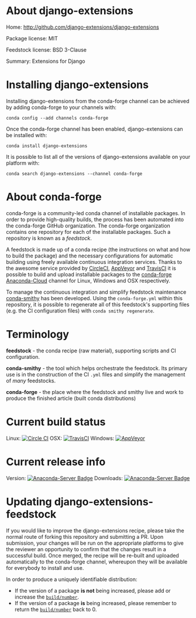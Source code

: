 About django-extensions
=======================

Home: http://github.com/django-extensions/django-extensions

Package license: MIT

Feedstock license: BSD 3-Clause

Summary: Extensions for Django



Installing django-extensions
============================

Installing django-extensions from the conda-forge channel can be achieved by adding conda-forge to your channels with:

```
conda config --add channels conda-forge
```

Once the conda-forge channel has been enabled, django-extensions can be installed with:

```
conda install django-extensions
```

It is possible to list all of the versions of django-extensions available on your platform with:

```
conda search django-extensions --channel conda-forge
```


About conda-forge
=================

conda-forge is a community-led conda channel of installable packages.
In order to provide high-quality builds, the process has been automated into the
conda-forge GitHub organization. The conda-forge organization contains one repository 
for each of the installable packages. Such a repository is known as a *feedstock*.

A feedstock is made up of a conda recipe (the instructions on what and how to build
the package) and the necessary configurations for automatic building using freely
available continuous integration services. Thanks to the awesome service provided by
[CircleCI](https://circleci.com/), [AppVeyor](http://www.appveyor.com/)
and [TravisCI](https://travis-ci.org/) it is possible to build and upload installable
packages to the [conda-forge](https://anaconda.org/conda-forge)
[Anaconda-Cloud](http://docs.anaconda.org/) channel for Linux, Windows and OSX respectively.

To manage the continuous integration and simplify feedstock maintenance
[conda-smithy](http://github.com/conda-forge/conda-smithy) has been developed.
Using the ``conda-forge.yml`` within this repository, it is possible to regenerate all of
this feedstock's supporting files (e.g. the CI configuration files) with ``conda smithy regenerate``.


Terminology
===========

**feedstock** - the conda recipe (raw material), supporting scripts and CI configuration.

**conda-smithy** - the tool which helps orchestrate the feedstock.
                   Its primary use is in the construction of the CI ``.yml`` files
                   and simplify the management of *many* feedstocks.

**conda-forge** - the place where the feedstock and smithy live and work to
                  produce the finished article (built conda distributions)

Current build status
====================
Linux: [![Circle CI](https://circleci.com/gh/conda-forge/django-extensions-feedstock.svg?style=svg)](https://circleci.com/gh/conda-forge/django-extensions-feedstock)
OSX: [![TravisCI](https://travis-ci.org/conda-forge/django-extensions-feedstock.svg?branch=master)](https://travis-ci.org/conda-forge/django-extensions-feedstock) 
Windows: [![AppVeyor](https://ci.appveyor.com/api/projects/status/github/conda-forge/django-extensions-feedstock?svg=True)](https://ci.appveyor.com/project/conda-forge/django-extensions-feedstock/branch/master)

Current release info
====================
Version: [![Anaconda-Server Badge](https://anaconda.org/conda-forge/django-extensions/badges/version.svg)](https://anaconda.org/conda-forge/django-extensions)
Downloads: [![Anaconda-Server Badge](https://anaconda.org/conda-forge/django-extensions/badges/downloads.svg)](https://anaconda.org/conda-forge/django-extensions)


Updating django-extensions-feedstock
====================================

If you would like to improve the django-extensions recipe, please take the normal
route of forking this repository and submitting a PR. Upon submission, your changes will
be run on the appropriate platforms to give the reviewer an opportunity to confirm that the
changes result in a successful build. Once merged, the recipe will be re-built and uploaded
automatically to the conda-forge channel, whereupon they will be available for everybody to
install and use.

In order to produce a uniquely identifiable distribution:
 * If the version of a package **is not** being increased, please add or increase
   the [``build/number``](http://conda.pydata.org/docs/building/meta-yaml.html#build-number-and-string). 
 * If the version of a package **is** being increased, please remember to return
   the [``build/number``](http://conda.pydata.org/docs/building/meta-yaml.html#build-number-and-string)
   back to 0.
